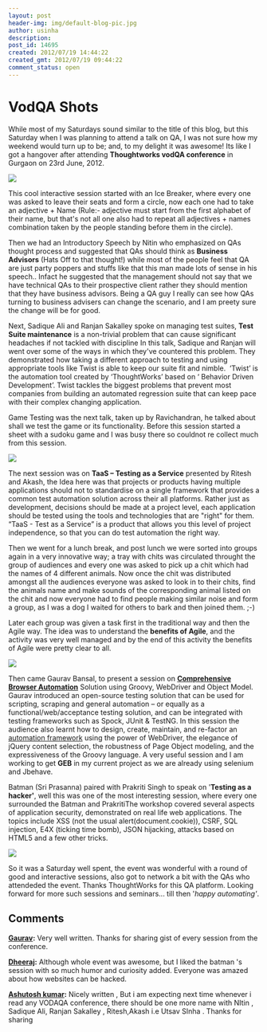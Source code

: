 ```yaml
---
layout: post
header-img: img/default-blog-pic.jpg
author: usinha
description: 
post_id: 14695
created: 2012/07/19 14:44:22
created_gmt: 2012/07/19 09:44:22
comment_status: open
---
```


# VodQA  Shots

While most of my Saturdays sound similar to the title of this blog, but this Saturday when I was planning to attend a talk on QA, I was not sure how my weekend would turn up to be; and, to my delight it was awesome! Its like I got a hangover after attending **Thoughtworks vodQA conference** in Gurgaon on 23rd June, 2012.

![][1]

This cool interactive session started with an Ice Breaker, where every one was asked to leave their seats and form a circle, now each one had to take an adjective + Name (Rule:- adjective must start from the first alphabet of their name, but that's not all one also had to repeat all adjectives + names combination taken by the people standing before them in the circle).

Then we had an Introductory Speech by Nitin who emphasized on QAs thought process and suggested that QAs should think as **Business Advisors** (Hats Off to that thought!) while most of the people feel that QA are just party poppers and stuffs like that this man made lots of sense in his speech.. Infact he suggested that the management should not say that we have technical QAs to their prospective client rather they should mention that they have business advisors. Being a QA guy I really can see how QAs turning to business advisers can change the scenario, and I am preety sure the change will be for good.

Next, Sadique Ali and Ranjan Sakalley spoke on managing test suites, **Test Suite maintenance** is a non-trivial problem that can cause significant headaches if not tackled with discipline In this talk, Sadique and Ranjan will went over some of the ways in which they've countered this problem. They demonstrated how taking a different approach to testing and using appropriate tools like Twist is able to keep our suite fit and nimble.  ‘Twist’ is the automation tool created by ‘ThoughtWorks’ based on ‘ Behavior Driven Development’. Twist tackles the biggest problems that prevent most companies from building an automated regression suite that can keep pace with their complex changing application.

Game Testing was the next talk, taken up by Ravichandran, he talked about shall we test the game or its functionality. Before this session started a sheet with a sudoku game and I was busy there so couldnot re collect much from this session.

![][2]

The next session was on **TaaS – Testing as a Service** presented by Ritesh and Akash, the Idea here was that projects or products having multiple applications should not to standardise on a single framework that provides a common test automation solution across their all platforms. Rather just as development, decisions should be made at a project level, each application should be tested using the tools and technologies that are "right" for them. “TaaS - Test as a Service” is a product that allows you this level of project independence, so that you can do test automation the right way.

Then we went for a lunch break, and post lunch we were sorted into groups again in a very innovative way; a tray with chits was circulated throught the group of audiences and every one was asked to pick up a chit which had the names of 4 different animals. Now once the chit was distributed amongst all the audiences everyone was asked to look in to their chits, find the animals name and make sounds of the corresponding animal listed on the chit and now everyone had to find people making similar noise and form a group, as I was a dog I waited for others to bark and then joined them. ;-)

Later each group was given a task first in the traditional way and then the Agile way. The idea was to understand the **benefits of Agile**, and the activity was very well managed and by the end of this activity the benefits of Agile were pretty clear to all.

![][3]

Then came Gaurav Bansal, to present a session on **[Comprehensive Browser Automation][4]** Solution using Groovy, WebDriver and Object Model. Gaurav introduced an open-source testing solution that can be used for scripting, scraping and general automation – or equally as a functional/web/acceptance testing solution, and can be integrated with testing frameworks such as Spock, JUnit & TestNG. In this session the audience also learnt how to design, create, maintain, and re-factor an [automation framework][5] using the power of WebDriver, the elegance of jQuery content selection, the robustness of Page Object modeling, and the expressiveness of the Groovy language. A very useful session and I am working to get **GEB** in my current project as we are already using selenium and Jbehave.

Batman (Sri Prasanna) paired with Prakriti Singh to speak on '**Testing as a hacker'**, well this was one of the most interesting session, where every one surrounded the Batman and PrakritiThe workshop covered several aspects of application security, demonstrated on real life web applications. The topics include XSS (not the usual alert(document.cookie)), CSRF, SQL injection, E4X (ticking time bomb), JSON hijacking, attacks based on HTML5 and a few other tricks.

![][6]

So it was a Saturday well spent, the event was wonderful with a round of good and interactive sessions, also got to network a bit with the QAs who attendeded the event. Thanks ThoughtWorks for this QA platform. Looking forward for more such sessions and seminars... till then '_happy automating'_.

   [1]: http://xebee.xebia.in/wp-content/uploads/2012/07/vod1-300x193.jpg
   [2]: http://xebee.xebia.in/wp-content/uploads/2012/07/vod3-300x198.jpg
   [3]: http://xebee.xebia.in/wp-content/uploads/2012/07/vod2-300x169.jpg
   [4]: http://xebee.xebia.in/2012/05/30/geb-groovy-browser-automation-tool-part-1/
   [5]: http://xebee.xebia.in/2012/03/30/web-gui-automation-tools-strategies-patterns/
   [6]: http://xebee.xebia.in/wp-content/uploads/2012/07/vod4-300x181.jpg

## Comments

**[Gaurav](#9187 "2012-07-19 22:35:43"):** Very well written. Thanks for sharing gist of every session from the conference.

**[Dheeraj](#9198 "2012-07-20 08:19:09"):** Although whole event was awesome, but I liked the batman 's session with so much humor and curiosity added. Everyone was amazed about how websites can be hacked.

**[Ashutosh kumar](#9200 "2012-07-20 11:39:46"):** Nicely written , But i am expecting next time whenever i read any VODAQA conference, there should be one more name with NItin , Sadique Ali, Ranjan Sakalley , Ritesh,Akash i.e Utsav SInha . Thanks for sharing

